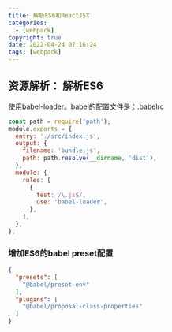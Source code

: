 ```yaml
---
title: 解析ES6和ReactJSX
categories:
  - [webpack]
copyright: true
date: 2022-04-24 07:16:24
tags: [webpack]
---
```


<!-- more -->

## 资源解析： 解析ES6

使用babel-loader。babel的配置文件是：.babelrc

```js
const path = require('path');
module.exports = {
  entry: './src/index.js',
  output: {
    filename: 'bundle.js',
    path: path.resolve(__dirname, 'dist'),
  },
  module: {
    rules: [
      {
        test: /\.js$/,
        use: 'babel-loader',
      },
    ],
  },
},
```

### 增加ES6的babel preset配置
```json
{
  "presets": [
    "@babel/preset-env"
  ],
  "plugins": [
    "@babel/proposal-class-properties"
  ]
}
```